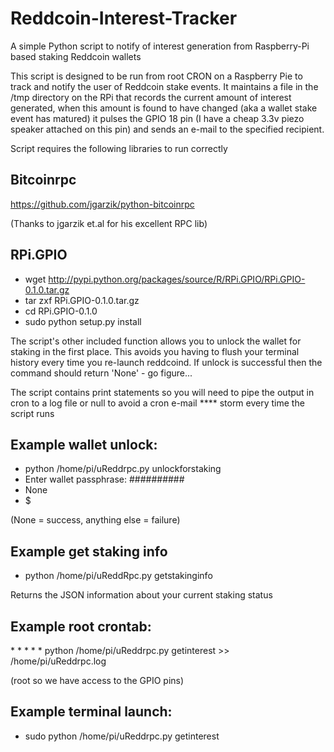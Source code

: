 Reddcoin-Interest-Tracker
=========================

A simple Python script to notify of interest generation from Raspberry-Pi based staking Reddcoin wallets

This script is designed to be run from root CRON on a Raspberry Pie to track and notify the user of Reddcoin stake events. 
It maintains a file in the /tmp directory on the RPi that records the current amount of interest generated, when this 
amount is found to have changed (aka a wallet stake event has matured) it pulses the GPIO 18 pin (I have a cheap 3.3v piezo 
speaker attached on this pin) and sends an e-mail to the specified recipient.

Script requires the following libraries to run correctly

Bitcoinrpc
----------

https://github.com/jgarzik/python-bitcoinrpc

(Thanks to jgarzik et.al for his excellent RPC lib)

RPi.GPIO
--------

* wget http://pypi.python.org/packages/source/R/RPi.GPIO/RPi.GPIO-0.1.0.tar.gz
* tar zxf RPi.GPIO-0.1.0.tar.gz
* cd RPi.GPIO-0.1.0
* sudo python setup.py install

The script's other included function allows you to unlock the wallet for staking in the first place. This avoids you having 
to flush your terminal history every time you re-launch reddcoind. If unlock is successful then the command should return
'None' - go figure...

The script contains print statements so you will need to pipe the output in cron to a log file or null to avoid a cron e-mail
**** storm every time the script runs

Example wallet unlock:
---------------------

* python /home/pi/uReddrpc.py unlockforstaking
* Enter wallet passphrase: ##########
* None
* $

(None = success, anything else = failure)

Example get staking info
------------------------

* python /home/pi/uReddRpc.py getstakinginfo

Returns the JSON information about your current staking status

Example root crontab:
---------------------

\* * * * * python /home/pi/uReddrpc.py getinterest >> /home/pi/uReddrpc.log

(root so we have access to the GPIO pins)

Example terminal launch:
------------------------

* sudo python /home/pi/uReddrpc.py getinterest

